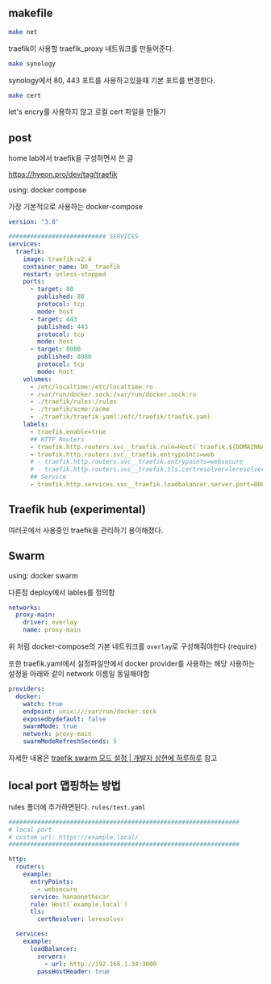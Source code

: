 ## makefile

```bash
make net
```

traefik이 사용할 traefik_proxy 네트워크를 만들어준다.

```bash
make synology
```

synology에서 80, 443 포트를 사용하고있을때 기본 포트를 변경한다.

```bash
make cert
```

let's encry를 사용하지 않고 로컬 cert 파일을 만들기

## post

home lab에서 traefik을 구성하면서 쓴 글

https://hyeon.pro/dev/tag/traefik

using: docker compose

가장 기본적으로 사용하는 docker-compose

```yaml
version: "3.8"

########################### SERVICES
services:
  traefik:
    image: traefik:v2.4
    container_name: DO__traefik
    restart: unless-stopped
    ports:
      - target: 80
        published: 80
        protocol: tcp
        mode: host
      - target: 443
        published: 443
        protocol: tcp
        mode: host
      - target: 8080
        published: 8080
        protocol: tcp
        mode: host
    volumes:
      - /etc/localtime:/etc/localtime:ro
      - /var/run/docker.sock:/var/run/docker.sock:ro
      - ./traefik/rules:/rules
      - ./traefik/acme:/acme
      - ./traefik/traefik.yaml:/etc/traefik/traefik.yaml
    labels:
      - traefik.enable=true
      ## HTTP Routers
      - traefik.http.routers.svc__traefik.rule=Host(`traefik.${DOMAINNAME}`)
      - traefik.http.routers.svc__traefik.entrypoints=web
      # - traefik.http.routers.svc__traefik.entrypoints=websecure
      # - traefik.http.routers.svc__traefik.tls.certresolver=leresolver
      ## Service
      - traefik.http.services.svc__traefik.loadbalancer.server.port=8080
```

## Traefik hub (experimental)

여러곳에서 사용중인 traefik을 관리하기 용이해졌다.


## Swarm

using: docker swarm

다른점 deploy에서 lables를 정의함

```yaml
networks:
  proxy-main:
    driver: overlay
    name: proxy-main
```

위 처럼 docker-compose의 기본 네트워크를 `overlay`로 구성해줘야한다 (require)

또한 traefik.yaml에서 설정파일안에서 docker provider를 사용하는 해당 사용하는 설정을 아래와 같이 network 이름일 동일해야함

```yaml
providers:
  docker:
    watch: true
    endpoint: unix:///var/run/docker.sock
    exposedbydefault: false
    swarmMode: true
    network: proxy-main
    swarmModeRefreshSeconds: 5
```

자세한 내용은 [traefik swarm 모드 설정 | 개발자 상현에 하루하루](https://hyeon.pro/dev/traefik-swarm-mode-set/) 참고

## local port 맵핑하는 방법

rules 폴더에 추가하면된다. `rules/test.yaml`

```yaml
################################################################
# local port
# custom url: https://example.local/
################################################################

http:
  routers:
    example:
      entryPoints:
        - websecure
      service: hanaonethecar
      rule: Host(`example.local`)
      tls:
        certResolver: leresolver

  services:
    example:
      loadBalancer:
        servers:
          - url: http://192.168.1.34:3000
        passHostHeader: true
```
